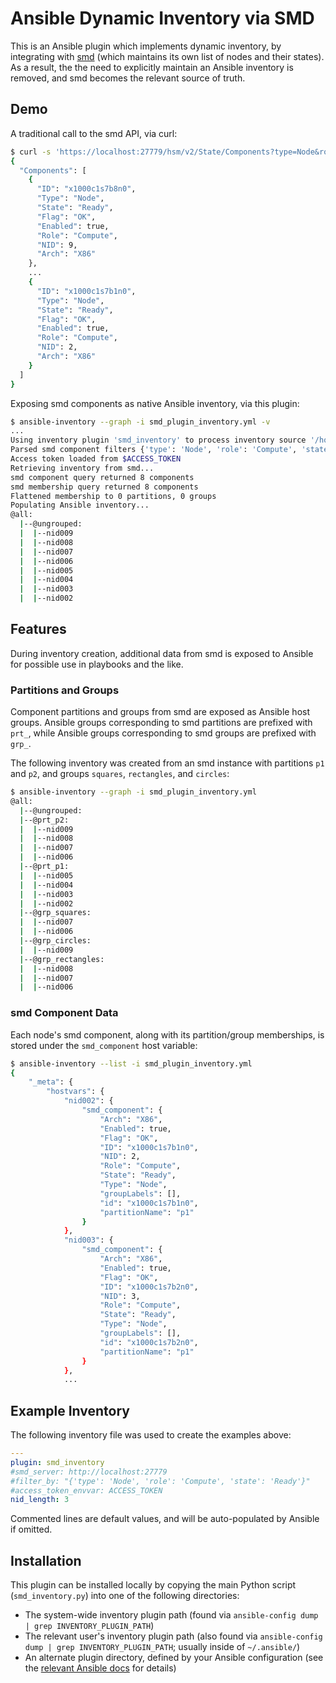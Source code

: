# Ansible Dynamic Inventory via SMD

This is an Ansible plugin which implements dynamic inventory, by integrating with [smd](https://github.com/OpenCHAMI/smd) (which maintains its own list of nodes and their states).
As a result, the the need to explicitly maintain an Ansible inventory is removed, and smd becomes the relevant source of truth.


## Demo

A traditional call to the smd API, via curl:
```sh
$ curl -s 'https://localhost:27779/hsm/v2/State/Components?type=Node&role=Compute&state=Ready' | jq
{
  "Components": [
    {
      "ID": "x1000c1s7b8n0",
      "Type": "Node",
      "State": "Ready",
      "Flag": "OK",
      "Enabled": true,
      "Role": "Compute",
      "NID": 9,
      "Arch": "X86"
    },
    ...
    {
      "ID": "x1000c1s7b1n0",
      "Type": "Node",
      "State": "Ready",
      "Flag": "OK",
      "Enabled": true,
      "Role": "Compute",
      "NID": 2,
      "Arch": "X86"
    }
  ]
}
```

Exposing smd components as native Ansible inventory, via this plugin:
```sh
$ ansible-inventory --graph -i smd_plugin_inventory.yml -v
...
Using inventory plugin 'smd_inventory' to process inventory source '/home/lritzdorf/smd_plugin_inventory.yml'
Parsed smd component filters {'type': 'Node', 'role': 'Compute', 'state': 'Ready'}
Access token loaded from $ACCESS_TOKEN
Retrieving inventory from smd...
smd component query returned 8 components
smd membership query returned 8 components
Flattened membership to 0 partitions, 0 groups
Populating Ansible inventory...
@all:
  |--@ungrouped:
  |  |--nid009
  |  |--nid008
  |  |--nid007
  |  |--nid006
  |  |--nid005
  |  |--nid004
  |  |--nid003
  |  |--nid002
```


## Features

During inventory creation, additional data from smd is exposed to Ansible for possible use in playbooks and the like.

### Partitions and Groups

Component partitions and groups from smd are exposed as Ansible host groups.
Ansible groups corresponding to smd partitions are prefixed with `prt_`, while Ansible groups corresponding to smd groups are prefixed with `grp_`.

The following inventory was created from an smd instance with partitions `p1` and `p2`, and groups `squares`, `rectangles`, and `circles`:
```sh
$ ansible-inventory --graph -i smd_plugin_inventory.yml
@all:
  |--@ungrouped:
  |--@prt_p2:
  |  |--nid009
  |  |--nid008
  |  |--nid007
  |  |--nid006
  |--@prt_p1:
  |  |--nid005
  |  |--nid004
  |  |--nid003
  |  |--nid002
  |--@grp_squares:
  |  |--nid007
  |  |--nid006
  |--@grp_circles:
  |  |--nid009
  |--@grp_rectangles:
  |  |--nid008
  |  |--nid007
  |  |--nid006
```

### smd Component Data

Each node's smd component, along with its partition/group memberships, is stored under the `smd_component` host variable:
```sh
$ ansible-inventory --list -i smd_plugin_inventory.yml
{
    "_meta": {
        "hostvars": {
            "nid002": {
                "smd_component": {
                    "Arch": "X86",
                    "Enabled": true,
                    "Flag": "OK",
                    "ID": "x1000c1s7b1n0",
                    "NID": 2,
                    "Role": "Compute",
                    "State": "Ready",
                    "Type": "Node",
                    "groupLabels": [],
                    "id": "x1000c1s7b1n0",
                    "partitionName": "p1"
                }
            },
            "nid003": {
                "smd_component": {
                    "Arch": "X86",
                    "Enabled": true,
                    "Flag": "OK",
                    "ID": "x1000c1s7b2n0",
                    "NID": 3,
                    "Role": "Compute",
                    "State": "Ready",
                    "Type": "Node",
                    "groupLabels": [],
                    "id": "x1000c1s7b2n0",
                    "partitionName": "p1"
                }
            },
            ...
```


## Example Inventory

The following inventory file was used to create the examples above:
```yml
---
plugin: smd_inventory
#smd_server: http://localhost:27779
#filter_by: "{'type': 'Node', 'role': 'Compute', 'state': 'Ready'}"
#access_token_envvar: ACCESS_TOKEN
nid_length: 3
```
Commented lines are default values, and will be auto-populated by Ansible if omitted.


## Installation

This plugin can be installed locally by copying the main Python script (`smd_inventory.py`) into one of the following directories:
- The system-wide inventory plugin path (found via `ansible-config dump | grep INVENTORY_PLUGIN_PATH`)
- The relevant user's inventory plugin path (also found via `ansible-config dump | grep INVENTORY_PLUGIN_PATH`; usually inside of `~/.ansible/`)
- An alternate plugin directory, defined by your Ansible configuration (see the [relevant Ansible docs](https://docs.ansible.com/ansible/latest/dev_guide/developing_locally.html#adding-a-non-module-plugin-locally-outside-of-a-collection) for details)
